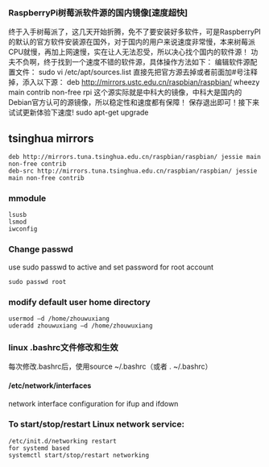 ### RaspberryPi树莓派软件源的国内镜像[速度超快]
终于入手树莓派了，这几天开始折腾，免不了要安装好多软件，可是RaspberryPI的默认的官方软件安装源在国外，对于国内的用户来说速度非常慢，本来树莓派CPU就慢，再加上网速慢，实在让人无法忍受，所以决心找个国内的软件源！
功夫不负啊，终于找到一个速度不错的软件源，具体操作方法如下：
编辑软件源配置文件：   sudo vi  /etc/apt/sources.list
直接先把官方源去掉或者前面加#号注释掉，添入以下源：
deb http://mirrors.ustc.edu.cn/raspbian/raspbian/   wheezy main contrib non-free rpi
这个源实际就是中科大的镜像，中科大是国内的Debian官方认可的源镜像，所以稳定性和速度都有保障！
保存退出即可！接下来试试更新体验下速度!
sudo apt-get upgrade
## tsinghua mirrors
```
deb http://mirrors.tuna.tsinghua.edu.cn/raspbian/raspbian/ jessie main non-free contrib
deb-src http://mirrors.tuna.tsinghua.edu.cn/raspbian/raspbian/ jessie main non-free contrib
```

### mmodule 
```
lsusb
lsmod
iwconfig
```
### Change passwd
use sudo passwd to active and set password for root account 
```
sudo passwd root
```
### modify default user home directory
```
usermod –d /home/zhouwuxiang
uderadd zhouwuxiang –d /home/zhouwuxiang
```
### linux .bashrc文件修改和生效
每次修改.bashrc后，使用source ~/.bashrc（或者 . ~/.bashrc）

#### /etc/network/interfaces
network interface configuration for ifup and ifdown

### To start/stop/restart  Linux network service:
```
/etc/init.d/networking restart
for systemd based 
systemctl start/stop/restart networking
```
